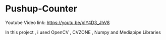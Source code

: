 # Pushup-Counter
Youtube Video link: https://youtu.be/pIY4D3_JhV8         

In this project , i used OpenCV , CVZONE , Numpy and Mediapipe Libraries
